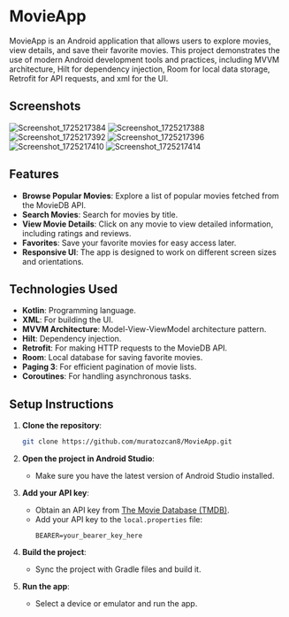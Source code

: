 # MovieApp

MovieApp is an Android application that allows users to explore movies, view details, and save their favorite movies. This project demonstrates the use of modern Android development tools and practices, including MVVM architecture, Hilt for dependency injection, Room for local data storage, Retrofit for API requests, and xml for the UI.

## Screenshots
![Screenshot_1725217384](https://github.com/user-attachments/assets/7185ad53-020c-4494-b5f1-052f99145bd1)
![Screenshot_1725217388](https://github.com/user-attachments/assets/a683ab7a-764a-4d97-8241-7548cf898a9d)
![Screenshot_1725217392](https://github.com/user-attachments/assets/07170277-88d2-440b-aa71-b35b091e208d)
![Screenshot_1725217396](https://github.com/user-attachments/assets/a24b2c45-3fba-4222-8da7-38c24fb229ec)
![Screenshot_1725217410](https://github.com/user-attachments/assets/ae67ea1d-07c9-4763-9529-fc4e5c1ca4a5)
![Screenshot_1725217414](https://github.com/user-attachments/assets/bc26f296-58bf-4f5a-8bd2-35a2dc4afda2)


## Features

- **Browse Popular Movies**: Explore a list of popular movies fetched from the MovieDB API.
- **Search Movies**: Search for movies by title.
- **View Movie Details**: Click on any movie to view detailed information, including ratings and reviews.
- **Favorites**: Save your favorite movies for easy access later.
- **Responsive UI**: The app is designed to work on different screen sizes and orientations.

## Technologies Used

- **Kotlin**: Programming language.
- **XML**: For building the UI.
- **MVVM Architecture**: Model-View-ViewModel architecture pattern.
- **Hilt**: Dependency injection.
- **Retrofit**: For making HTTP requests to the MovieDB API.
- **Room**: Local database for saving favorite movies.
- **Paging 3**: For efficient pagination of movie lists.
- **Coroutines**: For handling asynchronous tasks.

## Setup Instructions

1. **Clone the repository**:
    ```bash
    git clone https://github.com/muratozcan8/MovieApp.git
    ```

2. **Open the project in Android Studio**:
   - Make sure you have the latest version of Android Studio installed.

3. **Add your API key**:
   - Obtain an API key from [The Movie Database (TMDB)](https://www.themoviedb.org/documentation/api).
   - Add your API key to the `local.properties` file:
     ```
     BEARER=your_bearer_key_here
     ```

4. **Build the project**:
   - Sync the project with Gradle files and build it.

5. **Run the app**:
   - Select a device or emulator and run the app.

